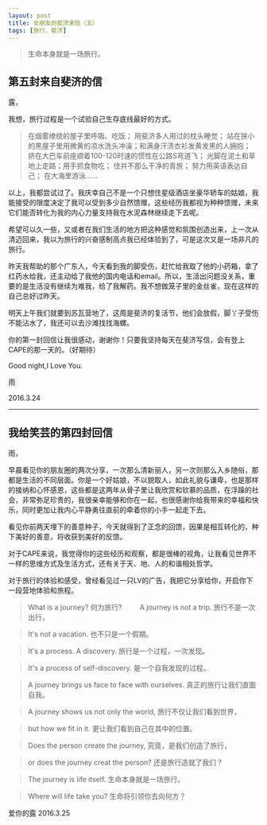 ```yaml
---
layout: post
title: 女朋友的斐济来信（五）
tags: [旅行，斐济]
---
```


>生命本身就是一场旅行。


## 第五封来自斐济的信

露，

我想，旅行过程是一个试验自己生存底线最好的方式。

>在烟雾缭绕的屋子里呼吸、吃饭；
>用斐济多人用过的枕头睡觉；
>站在狭小的黑屋子里用微黄的凉水洗头冲澡；和满身汗渍衣衫发黄发黑的人拥抱；
>挤在大巴车前座顺着100-120时速的惯性在公路S弯道飞；
>光脚在泥土和草地上走路；用手抓食物吃；
>住并不那么干净的青旅；
>努力用英语表达自己；
>在大海里游泳......

以上，我都尝试过了。我庆幸自己不是一个只想住星级酒店坐豪华轿车的姑娘，我能接受的限度决定了我可以受到多少自然馈赠，这些经历我都视为种种馈赠，未来它们能否转化为我的内心力量支持我在水泥森林继续走下去呢。

希望可以久一些，又或者在我们生活的地方把这种感觉和氛围创造出来，上一次从清迈回来，我以为旅行的兴奋感制高点我已经体验到了，可是这次又是一场非凡的旅行。

昨天我帮助的那个广东人，今天看到我的脚受伤，赶忙给我取了他的小药箱，拿了红药水给我，还主动给了我他的国内电话和email。所以，生活出问题没关系，重要的是生活没有继续为难我，给了我解药。我不想做笼子里的金丝雀，现在这样的自己总好过昨天。

明天上午我们就要到苏瓦营地了，这周是斐济的复活节，他们会放假，脚丫子受伤不能沾水了，我还可以去沙滩找找海螺。

你的第一封回信让我很感动，谢谢你！只要我坚持每天在斐济写信，会有登上CAPE的那一天的。（好期待）

Good night,I Love You.

雨

2016.3.24

-------

## 我给笑芸的第四封回信

雨，

早晨看见你的朋友圈的两次分享，一次那么清新丽人，另一次则那么入乡随俗，那都是生活的不同层面。你是一个好姑娘，不以貌取人，如此礼貌与谦卑，也是那样的接纳和心怀感恩，这些都是这两年从骨子里让我欣赏和钦慕的品质，在浮躁的社会，非常弥足珍贵的，我很亲幸能够和你在一起，也很感谢你给我带来的幸福和快乐，同时更加让我内心平静勇往直前的牵着你的小手一起走下去。

看见你前两天埋下的善意种子，今天就得到了正念的回馈，因果是相互转化的，种下美好的善意，将收获到美好的反馈。

对于CAPE来说，我觉得你的这些经历和观察，都是很棒的视角，让我看见世界不一样的思维方式及生活方式，还有关于天、地、人的和谐相处哲学。

对于旅行的体验和感受，曾经看见过一只LV的广告，我把它分享给你，开启你下一段营地体验和旅程。

>What is a journey?
>何为旅行?
　　
>A journey is not a trip.
>旅行不是一次出行，

>It's not a vacation.
>也不只是一个假期。

>It's a process. A discovery.
>旅行是一个过程，一次发现。

>It's a process of self-discovery.
>是一个自我发现的过程。

>A journey brings us face to face with ourselves.
>真正的旅行让我们直面自我。

>A journey shows us not only the world,
>旅行不仅让我们看到世界，

>but how we fit in it.
>更让我们看到自己在其中的位置。

>Does the person create the journey,
>究竟，是我们创造了旅行，

>or does the journey creat the person?
>还是旅行造就了我们？　

>The journey is life itself.
>生命本身就是一场旅行。

>Where will life take you?
>生命将引领你去向何方？


爱你的露
2016.3.25

